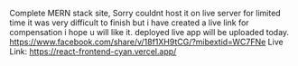 Complete MERN stack site, Sorry couldnt host it on live server for limited time it was very difficult to finish but i have created a live link for compensation i hope u will like it. deployed live app will be uploaded today. https://www.facebook.com/share/v/18f1XH9tCG/?mibextid=WC7FNe
Live Link: https://react-frontend-cyan.vercel.app/
